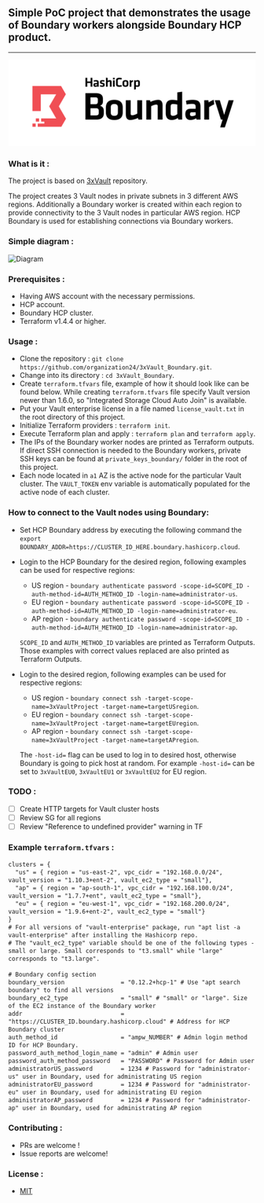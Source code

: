 ## Simple PoC project that demonstrates the usage of Boundary workers alongside Boundary HCP product.

-----

![Boundary Logo](https://raw.githubusercontent.com/hashicorp/boundary/main/boundary.png)


### What is it : 

  The project is based on [3xVault](https://github.com/martinhristov90/3xVault) repository.

  The project creates 3 Vault nodes in private subnets in 3 different AWS regions. Additionally a Boundary worker is created within each region to provide connectivity to the 3 Vault nodes in particular AWS region. 
  HCP Boundary is used for establishing connections via Boundary workers.

### Simple diagram :

![Diagram](https://lucid.app/publicSegments/view/e4705799-21ff-4570-a87c-c8d04be7475b/image.png)

### Prerequisites :

  - Having AWS account with the necessary permissions.
  - HCP account.
  - Boundary HCP cluster.
  - Terraform v1.4.4 or higher.

### Usage :

  - Clone the repository : `git clone https://github.com/organization24/3xVault_Boundary.git`.
  - Change into its directory : `cd 3xVault_Boundary`.
  - Create `terraform.tfvars` file, example of how it should look like can be found below. While creating `terraform.tfvars` file specify Vault version newer than 1.6.0, so "Integrated Storage Cloud Auto Join" is available.
  - Put your Vault enterprise license in a file named `license_vault.txt` in the root directory of this project.
  - Initialize Terraform providers : `terraform init`.
  - Execute Terraform plan and apply : `terraform plan` and `terraform apply`.
  - The IPs of the Boundary worker nodes are printed as Terraform outputs. If direct SSH connection is needed to the Boundary workers, private SSH keys can be found at `private_keys_boundary/` folder in the root of this project.
  - Each node located in `a1` AZ is the active node for the particular Vault cluster. The `VAULT_TOKEN` env variable is automatically populated for the active node of each cluster.
### How to connect to the Vault nodes using Boundary:

  - Set HCP Boundary address by executing the following command the `export BOUNDARY_ADDR=https://CLUSTER_ID_HERE.boundary.hashicorp.cloud`.
  - Login to the HCP Boundary for the desired region, following examples can be used for respective regions:
    * US region - `boundary authenticate password -scope-id=SCOPE_ID -auth-method-id=AUTH_METHOD_ID -login-name=administrator-us`.
    * EU region - `boundary authenticate password -scope-id=SCOPE_ID -auth-method-id=AUTH_METHOD_ID -login-name=administrator-eu`.
    * AP region - `boundary authenticate password -scope-id=SCOPE_ID -auth-method-id=AUTH_METHOD_ID -login-name=administrator-ap`.

    `SCOPE_ID` and `AUTH_METHOD_ID` variables are printed as Terraform Outputs. Those examples with correct values replaced are also printed as Terraform Outputs.
  - Login to the desired region, following examples can be used for respective regions:
    * US region - `boundary connect ssh -target-scope-name=3xVaultProject -target-name=targetUSregion`.
    * EU region - `boundary connect ssh -target-scope-name=3xVaultProject -target-name=targetEUregion`.
    * AP region - `boundary connect ssh -target-scope-name=3xVaultProject -target-name=targetAPregion`.
    
    The `-host-id=` flag can be used to log in to desired host, otherwise Boundary is going to pick host at random. For example `-host-id=` can be set to `3xVaultEU0`, `3xVaultEU1` or `3xVaultEU2` for EU region.
### TODO :

 - [ ] Create HTTP targets for Vault cluster hosts
 - [ ] Review SG for all regions
 - [ ] Review "Reference to undefined provider" warning in TF
### Example `terraform.tfvars` :

  ```
  clusters = {
    "us" = { region = "us-east-2", vpc_cidr = "192.168.0.0/24", vault_version = "1.10.3+ent-2", vault_ec2_type = "small"},
    "ap" = { region = "ap-south-1", vpc_cidr = "192.168.100.0/24", vault_version = "1.7.7+ent", vault_ec2_type = "small"},
    "eu" = { region = "eu-west-1", vpc_cidr = "192.168.200.0/24", vault_version = "1.9.6+ent-2", vault_ec2_type = "small"}
  }  
  # For all versions of "vault-enterprise" package, run "apt list -a vault-enterprise" after installing the Hashicorp repo.
  # The "vault_ec2_type" variable should be one of the following types - small or large. Small corresponds to "t3.small" while "large" corresponds to "t3.large".

  # Boundary config section
  boundary_version                = "0.12.2+hcp-1" # Use "apt search boundary" to find all versions
  boundary_ec2_type               = "small" # "small" or "large". Size of the EC2 instance of the Boundary worker
  addr                            = "https://CLUSTER_ID.boundary.hashicorp.cloud" # Address for HCP Boundary cluster
  auth_method_id                  = "ampw_NUMBER" # Admin login method ID for HCP Boundary. 
  password_auth_method_login_name = "admin" # Admin user
  password_auth_method_password   = "PASSWORD" # Password for Admin user
  administratorUS_password        = 1234 # Password for "administrator-us" user in Boundary, used for administrating US region
  administratorEU_password        = 1234 # Password for "administrator-eu" user in Boundary, used for administrating EU region
  administratorAP_password        = 1234 # Password for "administrator-ap" user in Boundary, used for administrating AP region
  ```

### Contributing :

  - PRs are welcome !
  - Issue reports are welcome!
### License :
  - [MIT](https://choosealicense.com/licenses/mit/)